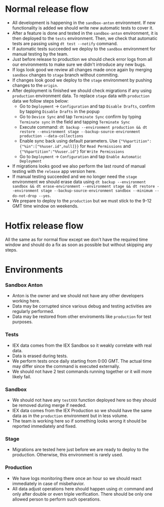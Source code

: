 
# Normal release flow

- All development is happening in the `sandbox-anton` environment. If new functionality is added we should write new automatic tests to cover it.
- After a feature is done and tested in the `sandbox-anton` environment, it is then deployed to the `tests` environment. Then, we check that automatic tests are passing using `dt test --notify` command.
- If automatic tests succeeded we deploy to the `sandbox` environment for manual testing by the team.
- Just before release to production we should check error logs from all our environments to make sure we didn't introduce any new bugs.
- If logs look good we review all changes made once again by merging `sandbox` changes to `stage` branch without commiting.
- If changes look good we deploy to the `stage` environment by pushing changes to the `origin`.
- After deployment is finished we should check migrations if any using `production` environment data. To replace `stage` data with `production` data we follow steps below:
  - Go to `Deployment` -> `Configuration` and tap `Disable Drafts`, confirm by tapping `Disable Drafts` in the popup
  - Go to `Device Sync` and tap `Terminate Sync` confirm by typing `Terminate sync` in the field and tapping `Terminate Sync`
  - Execute command: `dt backup --environment production && dt restore --environment stage --backup-source-environment production --data-collections`
  - Enable sync back using default parameters. Use `{"%%partition":{"%in":["%%user.id",null]}}` for `Read Permissions` and `{"%%partition":"%%user.id"}` for `Write Permissions`
  - Go to `Deployment` -> `Configuration` and tap `Enable Automatic Deployment`
- If migrations looks good we also perform the last round of manual testing with the `release` app version here.
- If manual testing succeeded and we no longer need the `stage` environment we should erase data using `dt backup --environment sandbox && dt erase-environment --environment stage && dt restore --environment stage --backup-source-environment sandbox --minimum --do-not-drop --yes`.
- We prepare to deploy to the `production` but we must stick to the 9-12 GMT time window on weekends.

# Hotfix release flow

All the same as for normal flow except we don't have the required time window and should do a fix as soon as possible but without skipping any steps.

# Environments

### Sandbox Anton

- Anton is the owner and we should not have any other developers working here.
- Data may be corrupted since various debug and testing activities are regularly performed.
- Data may be restored from other enviroments like `production` for test purposes.

### Tests

- IEX data comes from the IEX Sandbox so it weakly correlate with real data.
- Data is erased during tests.
- We perform tests once daily starting from 0:00 GMT. The actual time may differ since the command is executed externally.
- We should not have 2 test commands running together or it will more likely fail.

### Sandbox

- We should not have any `testXXX` function deployed here so they should be removed during merge if needed.
- IEX data comes from the IEX Production so we should have the same data as in the `production` environment but in less volume.
- The team is working here so if something looks wrong it should be reported immediately and fixed.

### Stage

- Migrations are tested here just before we are ready to deploy to the production. Otherwise, this environment is rarely used.

### Production

- We have logs monitoring there once an hour so we should react immediately in case of misbehavior.
- All data adjust operations here should happen using `dt` command and only after double or even triple verification. There should be only one allowed person to perform such operations.
